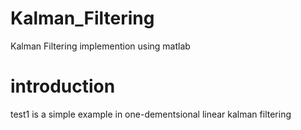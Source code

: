 # Kalman_Filtering
Kalman Filtering implemention using matlab

# introduction
test1 is a simple example in one-dementsional linear kalman filtering
